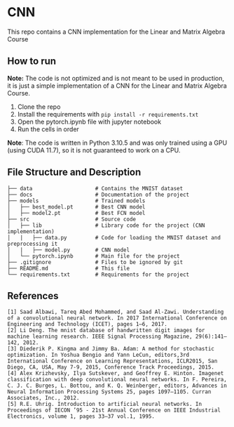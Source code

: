 # CNN
This repo contains a CNN implementation for the Linear and Matrix Algebra Course

## How to run

__Note:__ The code is not optimized and is not meant to be used in production, it is just a simple implementation of a CNN for the Linear and Matrix Algebra Course. 

1. Clone the repo
2. Install the requirements with `pip install -r requirements.txt`
3. Open the pytorch.ipynb file with jupyter notebook
4. Run the cells in order

__Note__: The code is written in Python 3.10.5 and was only trained using a GPU (using CUDA 11.7), so it is not guaranteed to work on a CPU.

## File Structure and Description

    ├── data                    # Contains the MNIST dataset
    ├── docs                    # Documentation of the project
    ├── models                  # Trained models
    │   ├── best_model.pt       # Best CNN model
    │   ├── model2.pt           # Best FCN model
    ├── src                     # Source code
    │   ├── lib                 # Library code for the project (CNN implementation)
    │   |   ├── data.py         # Code for loading the MNIST dataset and preprocessing it
    │   |   ├── model.py        # CNN model
    │   └── pytorch.ipynb       # Main file for the project
    ├── .gitignore              # Files to be ignored by git
    ├── README.md               # This file
    └── requirements.txt        # Requirements for the project

## References

    [1] Saad Albawi, Tareq Abed Mohammed, and Saad Al-Zawi. Understanding of a convolutional neural network. In 2017 International Conference on Engineering and Technology (ICET), pages 1–6, 2017. 
    [2] Li Deng. The mnist database of handwritten digit images for machine learning research. IEEE Signal Processing Magazine, 29(6):141–142, 2012.
    [3] Diederik P. Kingma and Jimmy Ba. Adam: A method for stochastic optimization. In Yoshua Bengio and Yann LeCun, editors,3rd International Conference on Learning Representations, ICLR2015, San Diego, CA, USA, May 7-9, 2015, Conference Track Proceedings, 2015.
    [4] Alex Krizhevsky, Ilya Sutskever, and Geoffrey E. Hinton. Imagenet classification with deep convolutional neural networks. In F. Pereira, C. J. C. Burges, L. Bottou, and K. Q. Weinberger, editors, Advances in Neural Information Processing Systems 25, pages 1097–1105. Curran Associates, Inc., 2012.
    [5] R.E. Uhrig. Introduction to artificial neural networks. In Proceedings of IECON ’95 - 21st Annual Conference on IEEE Industrial Electronics, volume 1, pages 33–37 vol.1, 1995.
